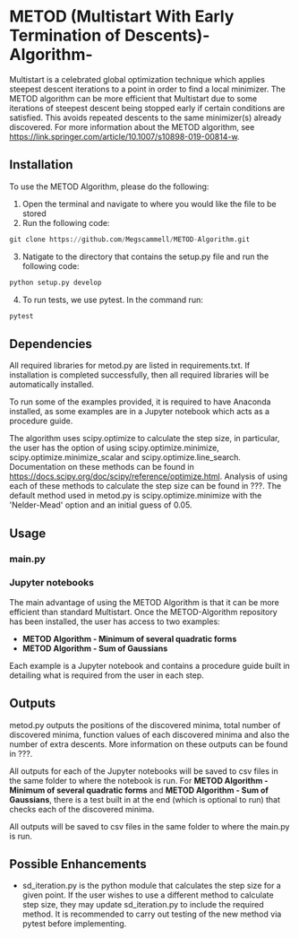 # METOD (Multistart With Early Termination of Descents)-Algorithm-
Multistart is a celebrated global optimization technique which applies steepest descent iterations to a point in order to find a local minimizer. The METOD algorithm can be more efficient that Multistart due to some iterations of steepest descent being stopped early if certain conditions are satisfied. This avoids repeated descents to the same minimizer(s) already discovered. For more information about the METOD algorithm, see https://link.springer.com/article/10.1007/s10898-019-00814-w. 

## Installation
To use the METOD Algorithm, please do the following:

1) Open the terminal and navigate to where you would like the file to be stored
2) Run the following code:
```python
git clone https://github.com/Megscammell/METOD-Algorithm.git
```
3) Natigate to the directory that contains the setup.py file and run the following code:
```python
python setup.py develop
```
4) To run tests, we use pytest. In the command run:
```python
pytest
```

## Dependencies
All required libraries for metod.py are listed in requirements.txt. If installation is completed successfully, then all required libraries will be automatically installed. 

To run some of the examples provided, it is required to have Anaconda installed, as some examples are in a Jupyter notebook which acts as a procedure guide. 

The algorithm uses scipy.optimize to calculate the step size, in particular, the user has the option of using  scipy.optimize.minimize, scipy.optimize.minimize_scalar and scipy.optimize.line_search. Documentation on these methods can be found in https://docs.scipy.org/doc/scipy/reference/optimize.html. Analysis of using each of these methods to calculate the step size can be found in ???. The default method used in metod.py is scipy.optimize.minimize with the 'Nelder-Mead' option and an initial guess of 0.05.

## Usage
### main.py

### Jupyter notebooks
The main advantage of using the METOD Algorithm is that it can be more efficient than standard Multistart. 
Once the METOD-Algorithm repository has been installed, the user has access to two examples:

- **METOD Algorithm - Minimum of several quadratic forms**
- **METOD Algorithm - Sum of Gaussians**

Each example is a Jupyter notebook and contains a procedure guide built in detailing what is required from the user in each step. 

## Outputs
metod.py outputs the positions of the discovered minima, total number of discovered minima, function values of each discovered minima and also the number of extra descents. More information on these outputs can be found in ???.

All outputs for each of the Jupyter notebooks will be saved to csv files in the same folder to where the notebook is run. For **METOD Algorithm - Minimum of several quadratic forms** and **METOD Algorithm - Sum of Gaussians**, there is a test built in at the end (which is optional to run) that checks each of the discovered minima.

All outputs will be saved to csv files in the same folder to where the main.py is run. 

## Possible Enhancements
- sd_iteration.py is the python module that calculates the step size for a given point. If the user wishes to use a different method to calculate step size, they may update sd_iteration.py to include the required method. It is recommended to carry out testing of the new method via pytest before implementing. 
